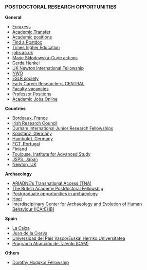 ### POSTDOCTORAL RESEARCH OPPORTUNITIES

**General**

* [Euraxess](https://euraxess.ec.europa.eu)
* [Academic Transfer](https://www.academictransfer.com)
* [Academic positions](https://academicpositions.es)
* [Find a Postdoc](https://www.findapostdoc.com/)
* [Times higher Education](https://www.timeshighereducation.com)
* [jobs.ac.uk](https://www.jobs.ac.uk)
* [Marie Skłodowska-Curie actions](https://ec.europa.eu/research/mariecurieactions/)
* [Gerda Henkel](https://www.gerda-henkel-stiftung.de/en/researchscholarships)
* [UK Newton International Fellowship](https://royalsociety.org/grants-schemes-awards/grants/newton-international/)
* [NWO](https://www.nwo.nl/en/funding/our-funding-instruments/nwo/innovational-research-incentives-scheme/index.html)
* [ESLR society](https://www.eslrsociety.org/jobs/)
* [Early Career Researchers CENTRAL](https://ecrcentral.org/fundings)
* [Faculty vacancies](https://facultyvacancies.com/)
* [Professor Positions](https://professorpositions.com)
* [Academic Jobs Online](https://academicjobsonline.org/ajo)


**Countries**

* [Bordeaux, France](https://idex.u-bordeaux.fr/n/Talent-culture/International-Post-Doctorates/r3137.html)
* [Irish Research Council](http://research.ie/funding/goipd/)
* [Durham International Junior Research Fellowships](https://www.dur.ac.uk/ias/diferens/junior/)
* [Konstanz, Germany](https://scholarship-positions.com/bridge-postdoctoral-research-scholarships-university-konstanz-germany/2017/11/14/)
* [Humboldt, Germany](https://www.humboldt-foundation.de/en/apply/sponsorship-programmes/humboldt-research-fellowship)
* [FCT, Portugal](https://www.fct.pt/estatisticas/bolsas/)
* [Finland](https://www.scholarshipsads.com/finland-tias-postdoctoral-research-positions-international-students-2018/#gs.9m4lqm)
* [Toulouse, Institute for Advanced Study](http://www.iast.fr/research-fellowships)
* [JSPS, Japan](https://www.jsps.go.jp/english/e-fellow/postdoctoral.html)
* [Newton, UK](https://royalsociety.org/grants-schemes-awards/grants/newton-international/)




**Archaeology**

* [ARIADNE’s Transnational Access (TNA)](https://ariadne-infrastructure.eu/transnational-access/)
* [The British Academy Postdoctoral Fellowship](https://www.thebritishacademy.ac.uk/funding/british-academy-postdoctoral-fellowships)
* [Postgraduate opportunities in archaeology](https://archpostgrad.wordpress.com/)
* [Hnet](https://www.h-net.org/jobs/job_browse.php)
* [Interdisciplinary Center for Archaeology and Evolution of Human Behaviour (ICArEHB)](http://www.icarehb.com/positions-fellowships/)


**Spain**

* [La Caixa](https://obrasociallacaixa.org/en/investigacion-y-becas/becas-de-la-caixa/posdoctorado-junior-leader/descripcion-del-programa)
* [Juan de la Cierva](http://www.ciencia.gob.es/portal/site/MICINN/menuitem.dbc68b34d11ccbd5d52ffeb801432ea0/?vgnextoid=73d917cd13e77610VgnVCM1000001d04140aRCRD)
* [Universidad del País Vasco/Euskal Herriko Universitatea](https://www.ehu.eus/es/web/ikerketaren-kudeaketa/-/especializaci%C3%B3n-doctores-upvehu-2019-duplicado-1)
* [Programa Atracción de Talento (CAM)](https://gestiona3.madrid.org/quadrivium/convocatorias/home/talento?cookieCheck=true)

**Others**
* [Dorothy Hodgkin Fellowship](https://royalsociety.org/grants-schemes-awards/grants/dorothy-hodgkin-fellowship/)


